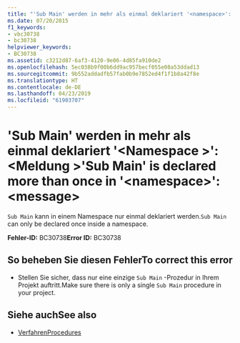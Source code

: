 ```yaml
---
title: "'Sub Main' werden in mehr als einmal deklariert '<namespace>': <message>"
ms.date: 07/20/2015
f1_keywords:
- vbc30738
- bc30738
helpviewer_keywords:
- BC30738
ms.assetid: c3212d87-6af3-4120-9e06-4d85fa910de2
ms.openlocfilehash: 5ec038b9f00b6dd9ac957becf055e08a53ddad13
ms.sourcegitcommit: 9b552addadfb57fab0b9e7852ed4f1f1b8a42f8e
ms.translationtype: HT
ms.contentlocale: de-DE
ms.lasthandoff: 04/23/2019
ms.locfileid: "61903707"
---
```

# <a name="sub-main-is-declared-more-than-once-in-namespace-message"></a><span data-ttu-id="65093-102">'Sub Main' werden in mehr als einmal deklariert '\<Namespace >': \<Meldung ></span><span class="sxs-lookup"><span data-stu-id="65093-102">'Sub Main' is declared more than once in '\<namespace>': \<message></span></span>
<span data-ttu-id="65093-103">`Sub Main` kann in einem Namespace nur einmal deklariert werden.</span><span class="sxs-lookup"><span data-stu-id="65093-103">`Sub Main` can only be declared once inside a namespace.</span></span>  
  
 <span data-ttu-id="65093-104">**Fehler-ID:** BC30738</span><span class="sxs-lookup"><span data-stu-id="65093-104">**Error ID:** BC30738</span></span>  
  
## <a name="to-correct-this-error"></a><span data-ttu-id="65093-105">So beheben Sie diesen Fehler</span><span class="sxs-lookup"><span data-stu-id="65093-105">To correct this error</span></span>  
  
- <span data-ttu-id="65093-106">Stellen Sie sicher, dass nur eine einzige `Sub Main` -Prozedur in Ihrem Projekt auftritt.</span><span class="sxs-lookup"><span data-stu-id="65093-106">Make sure there is only a single `Sub Main` procedure in your project.</span></span>  
  
## <a name="see-also"></a><span data-ttu-id="65093-107">Siehe auch</span><span class="sxs-lookup"><span data-stu-id="65093-107">See also</span></span>

- [<span data-ttu-id="65093-108">Verfahren</span><span class="sxs-lookup"><span data-stu-id="65093-108">Procedures</span></span>](../../visual-basic/programming-guide/language-features/procedures/index.md)
